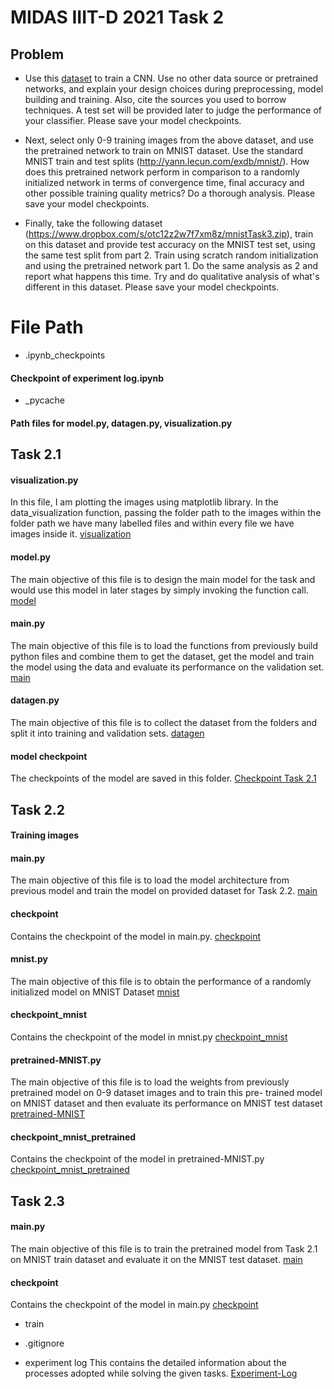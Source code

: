# MIDAS IIIT-D 2021 Task 2 


## Problem

* Use this [dataset](https://www.dropbox.com/s/pan6mutc5xj5kj0/trainPart1.zip) to train a CNN. Use no other data source or pretrained networks, and explain your design choices during preprocessing, model building and training. Also, cite the sources you used to borrow techniques. A test set will be provided later to judge the performance of your classifier. Please save your model checkpoints.

* Next, select only 0-9 training images from the above dataset, and use the pretrained network to train on MNIST dataset. Use the standard MNIST train and test splits (http://yann.lecun.com/exdb/mnist/). How does this pretrained network perform in comparison to a randomly initialized network in terms of convergence time, final accuracy and other possible training quality metrics? Do a thorough analysis. Please save your model checkpoints.

* Finally, take the following dataset (https://www.dropbox.com/s/otc12z2w7f7xm8z/mnistTask3.zip), train on this dataset and provide test accuracy on the MNIST test set, using the same test split from part 2. Train using scratch random initialization and using the pretrained network part 1. Do the same analysis as 2 and report what happens this time. Try and do qualitative analysis of what's different in this dataset. Please save your model checkpoints.




# File Path
* .ipynb_checkpoints
#### Checkpoint of experiment log.ipynb 


* _pycache
#### Path files for model.py, datagen.py, visualization.py



## Task 2.1
#### visualization.py
In this file, I am plotting the images using matplotlib library.
In the data_visualization function, passing the folder path to the images
within the folder path we have many labelled files and within every file we have 
images inside it. [visualization](https://github.com/arkya-art/MIDAS-Task-2021/blob/master/Task%202.1/visualization.py)

#### model.py
The main objective of this file is to design the main model for the task and would use this model in later stages
by simply invoking the function call. [model](https://github.com/arkya-art/MIDAS-Task-2021/blob/master/Task%202.1/model.py)

#### main.py
The main objective of this file is to load the functions from previously build python files and combine
them to get the dataset, get the model and train the model using the data and evaluate its performance 
on the validation set. [main](https://github.com/arkya-art/MIDAS-Task-2021/blob/master/Task%202.1/main.py)

#### datagen.py
The main objective of this file is to collect the dataset from the folders and split
it into training and validation sets. [datagen](https://github.com/arkya-art/MIDAS-Task-2021/blob/master/Task%202.1/datagen.py)

#### model checkpoint
The checkpoints of the model are saved in this folder. [Checkpoint Task 2.1](https://github.com/arkya-art/MIDAS-Task-2021/tree/master/Task%202.1/checkpoint)


## Task 2.2
#### Training images

#### main.py
The main objective of this file is to load the model architecture from previous model and train the model 
on provided dataset for Task 2.2. [main](https://github.com/arkya-art/MIDAS-Task-2021/blob/master/Task%202.2/main.py)

#### checkpoint
Contains the checkpoint of the model in main.py. [checkpoint](https://github.com/arkya-art/MIDAS-Task-2021/tree/master/Task%202.2/checkpoint)

#### mnist.py
The main objective of this file is to obtain the performance of a randomly initialized model on MNIST Dataset [mnist](https://github.com/arkya-art/MIDAS-Task-2021/blob/master/Task%202.2/mnist.py)

#### checkpoint_mnist
Contains the checkpoint of the model in mnist.py [checkpoint_mnist](https://github.com/arkya-art/MIDAS-Task-2021/tree/master/Task%202.2/checkpoint_mnist)

#### pretrained-MNIST.py
The main objective of this file is to load the weights from previously pretrained model on 0-9 dataset images and to train this pre-
trained model on MNIST dataset and then evaluate its performance on MNIST test dataset [pretrained-MNIST](https://github.com/arkya-art/MIDAS-Task-2021/blob/master/Task%202.2/pretrained-MNIST.py)

#### checkpoint_mnist_pretrained
Contains the checkpoint of the model in pretrained-MNIST.py [checkpoint_mnist_pretrained](https://github.com/arkya-art/MIDAS-Task-2021/tree/master/Task%202.2/checkpoint_mnist_pretrained)


## Task 2.3
#### main.py
The main objective of this file is to train the pretrained model from Task 2.1 on MNIST train dataset and
evaluate it on the MNIST test dataset. [main](https://github.com/arkya-art/MIDAS-Task-2021/blob/master/Task%202.3/main.py)

#### checkpoint 
Contains the checkpoint of the model in main.py [checkpoint](https://github.com/arkya-art/MIDAS-Task-2021/tree/master/Task%202.3/checkpoint_mnist_pretrained2.1)

* train



* .gitignore



* experiment log
This contains the detailed information about the processes adopted while solving the given tasks. [Experiment-Log](https://github.com/arkya-art/MIDAS-Task-2021/blob/master/experiment%20log.ipynb)


 
 
 


